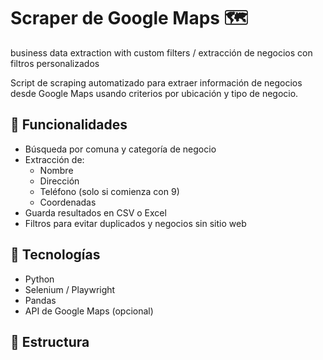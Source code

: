 # Scraper de Google Maps 🗺️

business data extraction with custom filters / extracción de negocios con filtros personalizados

Script de scraping automatizado para extraer información de negocios desde Google Maps usando criterios por ubicación y tipo de negocio.

## 🔧 Funcionalidades
- Búsqueda por comuna y categoría de negocio
- Extracción de:
  - Nombre
  - Dirección
  - Teléfono (solo si comienza con 9)
  - Coordenadas
- Guarda resultados en CSV o Excel
- Filtros para evitar duplicados y negocios sin sitio web

## 🧠 Tecnologías
- Python
- Selenium / Playwright
- Pandas
- API de Google Maps (opcional)

## 📂 Estructura
